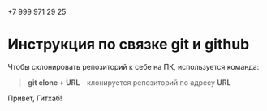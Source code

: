 +7 999 971 29 25
# Инструкция по связке git и github
Чтобы склонировать репозиторий к себе на ПК, используется команда:
> **git clone + URL** - клонируется репозиторий по адресу **URL**

Привет, Гитхаб!
